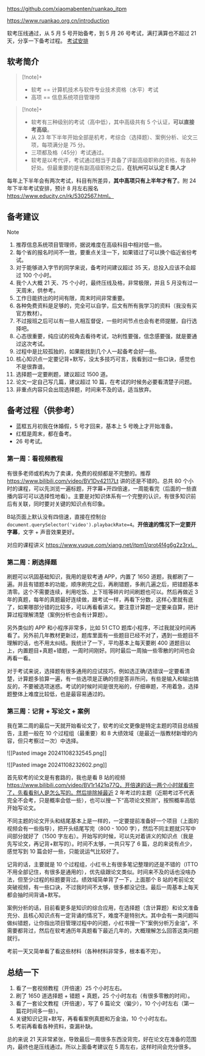 
https://github.com/xiaomabenten/ruankao_itpm

https://www.ruankao.org.cn/introduction

软考压线通过，从 5 月 5 号开始备考，到 5 月 26 号考试，满打满算也不超过 21 天，分享一下备考过程。
[考试安排](https://www.ruankao.org.cn/exam/plan)
## 软考简介


> [!note]+ 
> - 软考 == 计算机技术与软件专业技术资格（水平）考试
> - 高项 == 信息系统项目管理师


> [!note]+ 
> - 软考有三种级别的考试（高中低），其中高级共有 5 个认证，**可以直接考高级**。
> - 从 23 年下半年开始全部是机考，考综合（选择题）、案例分析、论文三项，每项满分是 75 分。
> - 三项都及格（45分）考试通过。
> - 软考是以考代评，考试通过相当于具备了评副高级职称的资格，有各种好处。但最重要的是有副高级职称之后，**在杭州可以认定 E 类人才**


每年上下半年会有两次考试，科目有所差异，**其中高项只有上半年才有了**。附 24 年下半年考试安排，预计 8 月左右报名 https://www.educity.cn/rk/5302567.html。


## 备考建议

> [!note] 
> 1. 推荐信息系统项目管理师，据说难度在高级科目中相对低一些。
> 2. 每个省的报名时间不一致，要重点关注一下，如果错过了可以换个临近省份考试。
> 3. 对于能够进入字节的同学来说，备考时间建议超过 35 天，总投入应该不会超过 100 个小时。
>   1. 我个人大概 21 天、75 个小时，最终压线及格，非常极限，并且 5 月没有过一天周末，供参考。
>   2. 工作日能挤出的时间有限，周末时间非常重要。
> 4. 各种免费资料是足够的，完全可以自学，后文有所有我学习的资料（我没有买官方教材）。
>   1. 不过报班之后可以有一些人相互督促，一些时间节点也会有老师提醒，自行选择吧。
> 5. 心态很重要，纯应试的视角去看待考试，功利性要强，信念感要强，就是要通过这次考试。
>   1. 过程中是比较孤独的，如果能找到几个人一起备考会好一些。
> 6. 核心知识点一定要记背+默写，没太多技巧可言，我看到过一些口诀，感觉也不是很靠谱。
> 7. 选择题一定要刷题，建议超过 1500 道。
> 8. 论文一定自己写几篇，建议超过 10 篇，在考试的时候务必要看清楚子问题。
> 9. 非重点内容只会出现选择题，时间来不及的话，适当放弃。

  
## 备考过程（供参考）

- 蓝框五月初我在休婚假，5 号才回来，基本上 5 号晚上才开始准备。
- 红框是周末，都在备考。
- 26 号考试。

### 第一周：看视频教程

有很多老师或机构为了卖课，免费的视频都是不完整的。推荐 https://www.bilibili.com/video/BV1Dv42117Lt 讲的还是不错的。总共 80 个小时的课程，可以先浏览一遍标题，开字幕+开四倍速，一周能看完（后面的一些直播内容可可以选择性地看）。主要是对知识体系有一个完整的认识，有很多知识前后有关联，同时要对关键的知识点有印象。

B站页面上默认没有四倍速，直接在控制台`document.querySelector('video').playbackRate=4`。**开倍速的情况下一定要开字幕**，文字 + 声音效果更好。

对应的课程讲义 https://www.yuque.com/xiang.net/itpm1/qrot4f4g6g2z3rxl。


### 第二周：刷选择题

刷题可以巩固基础知识，我用的是软考通 APP，内置了 1650 道题，我都刷了一遍。并且有错题本的功能，顺序刷完之后，再刷错题，多刷几遍之后，把错题基本清零。这个不需要连续，利用吃饭、上下班等碎片时间刷题也可以。然后再做近 3 年的真题，每年的真题最好连续做，跟考试一样，再看下分数，这样心里就有底了，如果哪部分错的比较多，可以再看看讲义。要注意计算题一定要亲自算，把计算过程理解清楚（案例分析也会有计算题）。

另外类似的 APP 和小程序非常多，比如 51 CTO 题库小程序，不过我就没时间再看了。另外前几年教材更新过，题库里面有一些题目已经不对了，遇到一些题目不理解的话，也不用太纠结。我统计了一下，平均基本上每天要刷 400 道题目以上，内置题目+真题+错题，一周时间刚好。同时最后一周抽一些零散的时间也会再看一看。


对于考试来说，选择题有很多通用的应试技巧，例如选正确/选错误一定要看清楚，计算题多验算一遍，有一些选项是正确的但是答非所问，有些是输入和输出搞反的，不要被选项迷惑。考试的时候时间是很充裕的，仔细审题，不用着急，选择题整体上难度比较低，也是最容易通过的。

  

### 第三周：记背 + 写论文 + 案例

我在第二周的最后一天就开始看论文了，软考的论文更像是特定主题的项目总结报告，主题一般在 10 个过程组（最重要）和 8 大绩效域（是最近一版教材新增的内容，但只考察过一次）中选择。

![[Pasted image 20241108232545.png]]

![[Pasted image 20241108232602.png]]


首先软考的论文是有套路的，我也是看 B 站的视频 https://www.bilibili.com/video/BV1r1421q77Q，开倍速的话一两个小时就看完了，先看看别人是怎么写的。然后排除掉最近 2 年考过的主题（近期考过不代表完全不会考，只是概率会低一些），也可以搜一下“高项论文预测”，按照概率高低开始写论文。


不同主题的论文开头和结尾基本上是一样的，一定要提前准备好一个项目（上面的视频会有一些指导），把开头结尾写完（800 - 1000 字），然后不同主题就只写中间部分就好了（1500 字左右）。开始写的时候，可以先对着讲义的知识点（我是先写论文，再记背+默写的）。时间不太够，一共只写了 6 篇，总的来说有点少，感觉写到 10 篇会好一些，只能说运气比较好了。


记背的话，主要就是 10 个过程组，小红书上有很多笔记整理的还是不错的（ITTO不用全部记住，有很多是通用的），优先级跟论文类似。时间来不及的话也没啥办法，但至少过程的标题要背过。绩效域简单背了一下，上面那个 B 站的考前论文突破视频，有一些口诀，不过我时间不太够，很多都没记住。最后一周基本上每天都会抽时间背诵+默写。


案例分析的话，目前看更多是知识的综合应用，在选择题（含计算题）和论文准备充分、且核心知识点有一定背诵的情况下，难度不是特别大。其中会有一类问题叫做纠错题，让你指出项目管理过程中的问题，小红书搜一下“案例分析万金油”，不需要都背过，然后在软考通历年真题看下最近几年的，大概理解怎么回答这类问题就行。

考前一天又简单看了看这些材料（各种材料非常多，根本看不完）。

## 总结一下
1. 看了一套视频教程（开倍速）25 个小时左右。
2. 刷了 1650 道选择题 + 错题 + 真题，25 个小时左右（有很多零散的时间）。
3. 看了一套论文教程（开倍速），写了 6 篇论文（偏少），10 个小时左右（第一篇花时间多一些）。
4. 关键知识记背+默写，再看看案例真题和万金油，10 个小时左右。
5. 考前再看看各种资料，查漏补缺。

总的来说 21 天非常紧张，导致最后一周很多东西没背完，好在论文在准备的范围内，最终也是压线通过。所以上面备考建议在 5 周左右，这样时间会充分很多。